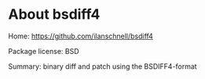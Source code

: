 About bsdiff4
=============

Home: https://github.com/ilanschnell/bsdiff4

Package license: BSD

Summary: binary diff and patch using the BSDIFF4-format
